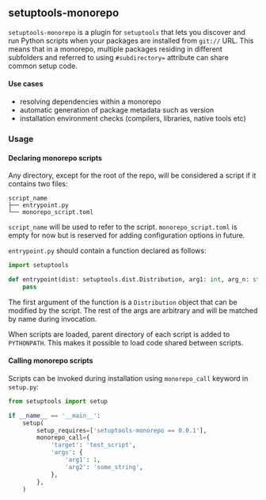 ## setuptools-monorepo

`setuptools-monorepo` is a plugin for `setuptools` that lets you discover and
run Python scripts when your packages are installed from `git://` URL. This means
that in a monorepo, multiple packages residing in different subfolders and referred
to using `#subdirectory=` attribute can share common setup code.

#### Use cases

* resolving dependencies within a monorepo
* automatic generation of package metadata such as version
* installation environment checks (compilers, libraries, native tools etc)

### Usage

#### Declaring monorepo scripts

Any directory, except for the root of the repo, will be considered a script
if it contains two files:

```
script_name
├── entrypoint.py
└── monorepo_script.toml
```

`script_name` will be used to refer to the script. `monorepo_script.toml` is empty
for now but is reserved for adding configuration options in future.

`entrypoint.py` should contain a function declared as follows:

```python
import setuptools

def entrypoint(dist: setuptools.dist.Distribution, arg1: int, arg_n: str):
    pass
```

The first argument of the function is a `Distribution` object that can be modified
by the script. The rest of the args are arbitrary and will be matched by name during
invocation.

When scripts are loaded, parent directory of each script is added to `PYTHONPATH`. This
makes it possible to load code shared between scripts.

#### Calling monorepo scripts

Scripts can be invoked during installation using `monorepo_call` keyword in `setup.py`:

```python
from setuptools import setup

if __name__ == '__main__':
    setup(
        setup_requires=['setuptools-monorepo == 0.0.1'],
        monorepo_call={
            'target': 'test_script',
            'args': {
                'arg1': 1,
                'arg2': 'some_string',
            },
        },
    )
```
